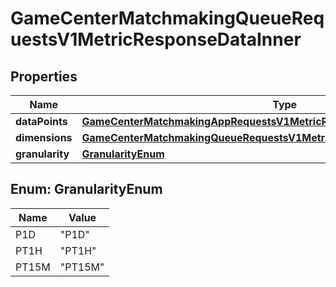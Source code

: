

# GameCenterMatchmakingQueueRequestsV1MetricResponseDataInner


## Properties

| Name | Type | Description | Notes |
|------------ | ------------- | ------------- | -------------|
|**dataPoints** | [**GameCenterMatchmakingAppRequestsV1MetricResponseDataInnerDataPoints**](GameCenterMatchmakingAppRequestsV1MetricResponseDataInnerDataPoints.md) |  |  [optional] |
|**dimensions** | [**GameCenterMatchmakingQueueRequestsV1MetricResponseDataInnerDimensions**](GameCenterMatchmakingQueueRequestsV1MetricResponseDataInnerDimensions.md) |  |  [optional] |
|**granularity** | [**GranularityEnum**](#GranularityEnum) |  |  [optional] |



## Enum: GranularityEnum

| Name | Value |
|---- | -----|
| P1D | &quot;P1D&quot; |
| PT1H | &quot;PT1H&quot; |
| PT15M | &quot;PT15M&quot; |



